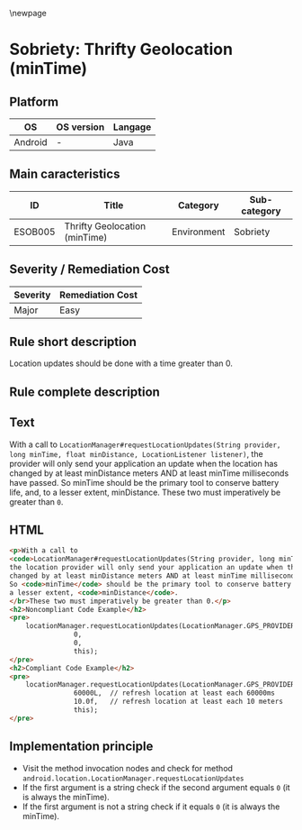 \newpage

# Sobriety: Thrifty Geolocation (minTime)

## Platform

|   OS          |  OS version |  Langage  |
|---------------|-------------|-----------|
| Android       |      -      |  Java     |

## Main caracteristics

|   ID     | Title                         | Category    | Sub-category   |
|----------|-------------------------------|-------------|----------------|
| ESOB005  | Thrifty Geolocation (minTime) | Environment | Sobriety       |

## Severity / Remediation Cost

|  Severity  | Remediation Cost  |
|------------|-------------------|
| Major      | Easy              |

## Rule short description

Location updates should be done with a time greater than 0.

## Rule complete description

## Text

With a call to
`LocationManager#requestLocationUpdates(String provider, long minTime, float minDistance, LocationListener listener)`,
the provider will only send your application an update when the location has changed by at least minDistance meters
AND at least minTime milliseconds have passed. So minTime should be the primary tool to conserve battery life,
and, to a lesser extent, minDistance. These two must imperatively be greater than `0`.

## HTML

```html
<p>With a call to 
<code>LocationManager#requestLocationUpdates(String provider, long minTime, float minDistance, LocationListener listener)</code>, 
the location provider will only send your application an update when the location has
changed by at least minDistance meters AND at least minTime milliseconds have passed. 
So <code>minTime</code> should be the primary tool to conserve battery life, and, to 
a lesser extent, <code>minDistance</code>.
</br>These two must imperatively be greater than 0.</p>
<h2>Noncompliant Code Example</h2>
<pre>
    locationManager.requestLocationUpdates(LocationManager.GPS_PROVIDER,
                0,
                0,
                this);
</pre>
<h2>Compliant Code Example</h2>
<pre>
    locationManager.requestLocationUpdates(LocationManager.GPS_PROVIDER,
                60000L,  // refresh location at least each 60000ms
                10.0f,   // refresh location at least each 10 meters
                this);
</pre>
```

## Implementation principle

- Visit the method invocation nodes and check for method 
  `android.location.LocationManager.requestLocationUpdates`
- If the first argument is a string check if the second argument equals `0` (it is always the minTime).
- If the first argument is not a string check if it equals `0` (it is always the minTime).
